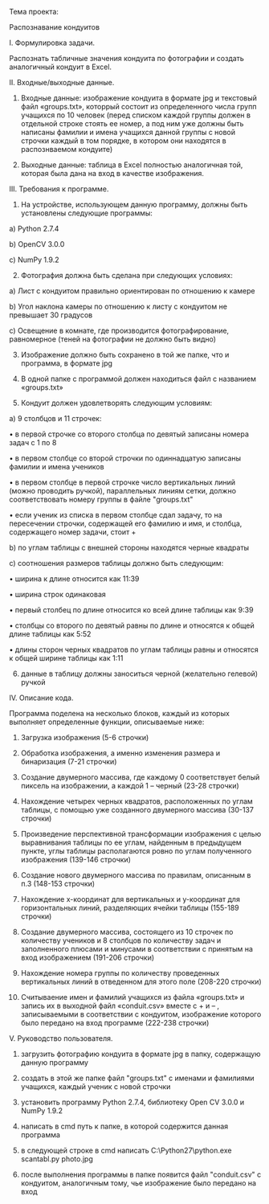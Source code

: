 Тема проекта:

Распознавание кондуитов

I.	Формулировка задачи.

Распознать табличные значения кондуита по фотографии и создать аналогичный кондуит в Excel.

II.	Входные/выходные данные.

1)	Входные данные: изображение кондуита в формате jpg и текстовый файл «groups.txt», которрый состоит из определенного числа групп учащихся по 10 человек (перед списком каждой группы должен в отдельной строке стоять ее номер, а под ним уже должны быть написаны фамилии и имена учащихся данной группы с новой строчки каждый в том порядке, в котором они находятся в распознваемом кондуите)

2)	Выходные данные: таблица в Excel полностью аналогичная той, которая была дана на вход в качестве изображения.

III.	Требования к программе.

1)	На устройстве, использующем данную программу, должны быть установлены следующие программы:

a)	Python 2.7.4

b)	OpenCV 3.0.0

c)	NumPy 1.9.2

2)	Фотография должна быть сделана при следующих условиях:

a)	Лист с кондуитом правильно ориентирован по отношению к камере

b)	Угол наклона камеры по отношению к листу с кондуитом не превышает 30 градусов

c)	Освещение в комнате, где производится фотографирование, равномерное (теней на фотографии не должно быть видно)

3)	Изображение должно быть сохранено в той же папке, что и программа, в формате jpg

4)	В одной папке с программой должен находиться файл с названием «groups.txt»

5)	Кондуит должен удовлетворять следующим условиям:

a)	9 столбцов и 11 строчек:

•	в первой строчке со второго столбца по девятый записаны номера задач с 1 по 8

•	в первом столбце со второй строчки по одиннадцатую записаны фамилии и имена учеников

•	в первом столбце в первой строчке число вертикальных линий (можно проводить ручкой), параллельных линиям сетки, должно соответствовать номеру группы в файле "groups.txt"

•	если ученик из списка в первом столбце сдал задачу, то на пересечении строчки, содержащей его фамилию и имя, и столбца, содержащего номер задачи, стоит +

b)	по углам таблицы с внешней стороны находятся черные квадраты

c)	соотношения размеров таблицы должно быть следующим:

•	ширина к длине относится как 11:39

•	ширина строк одинаковая

•	первый столбец по длине относится ко всей длине таблицы как 9:39

•	столбцы со второго по девятый равны по длине и относятся к общей длине таблицы как 5:52

•	длины сторон черных квадратов по углам таблицы равны и относятся к общей ширине таблицы как 1:11

6) данные в таблицу должны заноситься черной (желательно гелевой) ручкой

IV.	Описание кода.

Программа поделена на несколько блоков, каждый из которых выполняет определенные функции, описываемые ниже:

1)	Загрузка изображения (5-6 строчки)

2)	Обработка изображения, а именно изменения размера и бинаризация (7-21 строчки)

3)	Создание двумерного массива, где каждому 0 соответствует белый пиксель на изображении, а каждой 1 – черный (23-28 
строчки)

4)	Нахождение четырех черных квадратов, расположенных по углам таблицы, с помощью уже созданного двумерного массива (30-137 строчки)

5)	Произведение перспективной трансформации изображения с целью выравнивания таблицы по ее углам, найденным в предыдущем пункте, углы таблицы располагаются ровно по углам полученного изображения (139-146 строчки)

6)	Создание нового двумерного массива по правилам, описанным в п.3 (148-153 строчки)

7)	Нахождение x-координат для вертикальных и y-координат для горизонтальных линий, разделяющих ячейки таблицы (155-189 строчки)

8)	Создание двумерного массива, состоящего из 10 строчек по количеству учеников и 8 столбцов по количеству задач и заполненного плюсами и минусами в соответствии с принятым на вход изображением (191-206 строчки)

9) Нахождение номера группы по количеству проведенных вертикальных линий в отведенном для этого поле (208-220 строчки)

10)	Считываение имен и фамилий учащихся из файла «groups.txt» и запись их в выходной файл «conduit.csv» вместе с + и – , записываемыми в соответствии с кондуитом, изображение которого было передано на вход программе (222-238 строчки)

V. Руководство пользователя.

1) загрузить фотографию кондуита в формате jpg в папку, содержащую данную программу

2) создать в этой же папке файл "groups.txt" с именами и фамилиями учащихся, каждый ученик с новой строчки

3) установить программу Python 2.7.4, библиотеку Open CV 3.0.0 и NumPy 1.9.2

4) написать в cmd путь к папке, в которой содержится данная программа

5) в следующей строке в cmd написать C:\Python27\python.exe scantabl.py photo.jpg 

6) после выполнения программы в папке появится файл "conduit.csv" с кондуитом, аналогичным тому, чье изображение было передано на вход
